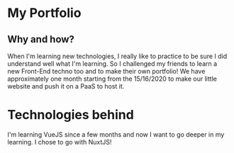 # My Portfolio

## Why and how?

When I'm learning new technologies, I really like to practice to be sure I did understand well what I'm learning.
So I challenged my friends to learn a new Front-End techno too and to make their own portfolio! We have approximately one month starting from the 15/16/2020 to make our little website and push it on a PaaS to host it.

# Technologies behind

I'm learning VueJS since a few months and now I want to go deeper in my learning.
I chose to go with NuxtJS!
